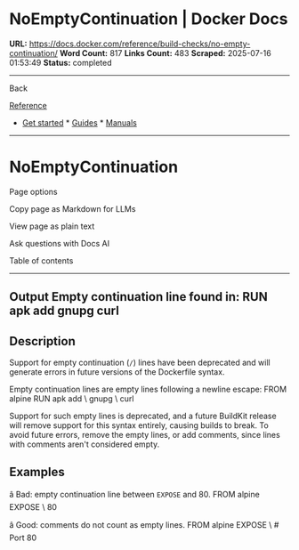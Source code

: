 # NoEmptyContinuation | Docker Docs

**URL:** https://docs.docker.com/reference/build-checks/no-empty-continuation/
**Word Count:** 817
**Links Count:** 483
**Scraped:** 2025-07-16 01:53:49
**Status:** completed

---

Back

[Reference](https://docs.docker.com/reference/)

  * [Get started](https://docs.docker.com/get-started/)   * [Guides](https://docs.docker.com/guides/)   * [Manuals](https://docs.docker.com/manuals/)

* * *

# NoEmptyContinuation

Page options

Copy page as Markdown for LLMs

View page as plain text

Ask questions with Docs AI

Table of contents

* * *

## Output               Empty continuation line found in: RUN apk add     gnupg     curl

## Description

Support for empty continuation \(`/`\) lines have been deprecated and will generate errors in future versions of the Dockerfile syntax.

Empty continuation lines are empty lines following a newline escape:               FROM alpine     RUN apk add \              gnupg \              curl

Support for such empty lines is deprecated, and a future BuildKit release will remove support for this syntax entirely, causing builds to break. To avoid future errors, remove the empty lines, or add comments, since lines with comments aren't considered empty.

## Examples

â Bad: empty continuation line between `EXPOSE` and 80.               FROM alpine     EXPOSE \          80

â Good: comments do not count as empty lines.               FROM alpine     EXPOSE \     # Port     80